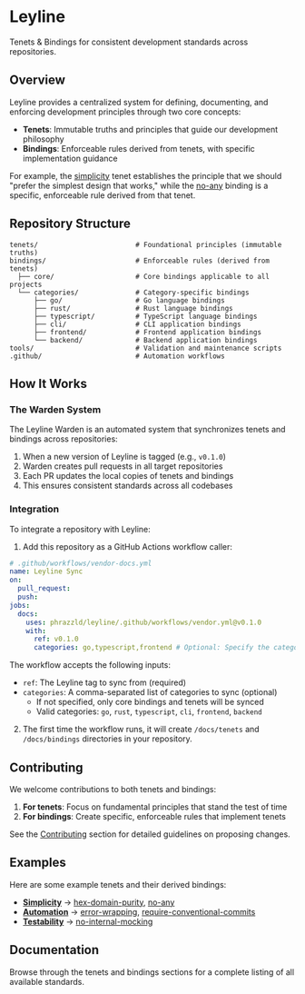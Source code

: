 # Leyline

Tenets & Bindings for consistent development standards across repositories.

## Overview

Leyline provides a centralized system for defining, documenting, and enforcing
development principles through two core concepts:

- **Tenets**: Immutable truths and principles that guide our development philosophy
- **Bindings**: Enforceable rules derived from tenets, with specific implementation
  guidance

For example, the [simplicity](tenets/simplicity.md) tenet establishes the principle that
we should "prefer the simplest design that works," while the
[no-any](bindings/categories/typescript/no-any.md) binding is a specific, enforceable rule derived from
that tenet.

## Repository Structure

```
tenets/                        # Foundational principles (immutable truths)
bindings/                      # Enforceable rules (derived from tenets)
  ├── core/                    # Core bindings applicable to all projects
  └── categories/              # Category-specific bindings
      ├── go/                  # Go language bindings
      ├── rust/                # Rust language bindings
      ├── typescript/          # TypeScript language bindings
      ├── cli/                 # CLI application bindings
      ├── frontend/            # Frontend application bindings
      └── backend/             # Backend application bindings
tools/                         # Validation and maintenance scripts
.github/                       # Automation workflows
```

## How It Works

### The Warden System

The Leyline Warden is an automated system that synchronizes tenets and bindings across
repositories:

1. When a new version of Leyline is tagged (e.g., `v0.1.0`)
1. Warden creates pull requests in all target repositories
1. Each PR updates the local copies of tenets and bindings
1. This ensures consistent standards across all codebases

### Integration

To integrate a repository with Leyline:

1. Add this repository as a GitHub Actions workflow caller:

```yaml
# .github/workflows/vendor-docs.yml
name: Leyline Sync
on:
  pull_request:
  push:
jobs:
  docs:
    uses: phrazzld/leyline/.github/workflows/vendor.yml@v0.1.0
    with:
      ref: v0.1.0
      categories: go,typescript,frontend # Optional: Specify the categories you want to sync
```

The workflow accepts the following inputs:

- `ref`: The Leyline tag to sync from (required)
- `categories`: A comma-separated list of categories to sync (optional)
  - If not specified, only core bindings and tenets will be synced
  - Valid categories: `go`, `rust`, `typescript`, `cli`, `frontend`, `backend`

2. The first time the workflow runs, it will create `/docs/tenets` and `/docs/bindings`
   directories in your repository.

## Contributing

We welcome contributions to both tenets and bindings:

1. **For tenets**: Focus on fundamental principles that stand the test of time
1. **For bindings**: Create specific, enforceable rules that implement tenets

See the [Contributing](CONTRIBUTING.md) section for detailed guidelines on proposing
changes.

## Examples

Here are some example tenets and their derived bindings:

- **[Simplicity](tenets/simplicity.md)** →
  [hex-domain-purity](bindings/core/hex-domain-purity.md),
  [no-any](bindings/categories/typescript/no-any.md)
- **[Automation](tenets/automation.md)** →
  [error-wrapping](bindings/categories/go/error-wrapping.md),
  [require-conventional-commits](bindings/core/require-conventional-commits.md)
- **[Testability](tenets/testability.md)** →
  [no-internal-mocking](bindings/core/no-internal-mocking.md)

## Documentation

Browse through the tenets and bindings sections for a complete listing of all available
standards.
